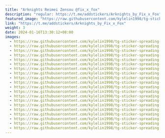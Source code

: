 ```yaml
---
title: "Arknights Reimei Zensou @fix_x_fox"
description: "regular: https://t.me/addstickers/Arknights_by_Fix_x_Fox"
featured_image: "https://raw.githubusercontent.com/kylelin1998/tg-sticker-spreading-worldwide-images/main/img/1b40066a-e3af-43b3-8d5a-5060c638227a.jpg"
link: "https://t.me/addstickers/Arknights_by_Fix_x_Fox"
weight: 3
date: 2024-01-16T13:30:12+08:00
images:
  - https://raw.githubusercontent.com/kylelin1998/tg-sticker-spreading-worldwide-images/main/img/1b40066a-e3af-43b3-8d5a-5060c638227a.jpg
  - https://raw.githubusercontent.com/kylelin1998/tg-sticker-spreading-worldwide-images/main/img/9f99d746-e415-42de-9fc5-f4617793955f.jpg
  - https://raw.githubusercontent.com/kylelin1998/tg-sticker-spreading-worldwide-images/main/img/fa8c35a7-cf4c-49d0-89f2-071c7f00eacf.jpg
  - https://raw.githubusercontent.com/kylelin1998/tg-sticker-spreading-worldwide-images/main/img/001e8dfa-01ee-4195-b99d-3520fff92e5f.jpg
  - https://raw.githubusercontent.com/kylelin1998/tg-sticker-spreading-worldwide-images/main/img/40634f23-b70e-4957-9e59-07d63f8c8caf.jpg
  - https://raw.githubusercontent.com/kylelin1998/tg-sticker-spreading-worldwide-images/main/img/008824fa-60c4-41e8-94e1-0a3875028a1f.jpg
  - https://raw.githubusercontent.com/kylelin1998/tg-sticker-spreading-worldwide-images/main/img/a375d863-d861-45ef-9f80-d76b4e10de5a.jpg
  - https://raw.githubusercontent.com/kylelin1998/tg-sticker-spreading-worldwide-images/main/img/11dcd8de-7e72-4a27-947c-878086d21fc9.jpg
  - https://raw.githubusercontent.com/kylelin1998/tg-sticker-spreading-worldwide-images/main/img/a9a2c8b4-03ee-4d66-863d-84559ffb0545.jpg
  - https://raw.githubusercontent.com/kylelin1998/tg-sticker-spreading-worldwide-images/main/img/37e06a8d-c69c-4ea8-a22b-0a2fd648d28a.jpg
  - https://raw.githubusercontent.com/kylelin1998/tg-sticker-spreading-worldwide-images/main/img/d34d41b4-dede-49cb-98ba-1c2b6e644feb.jpg
  - https://raw.githubusercontent.com/kylelin1998/tg-sticker-spreading-worldwide-images/main/img/c4c7cd07-388d-44a5-b20e-09b15f89ddea.jpg
  - https://raw.githubusercontent.com/kylelin1998/tg-sticker-spreading-worldwide-images/main/img/ff94bdcb-6c01-4d13-8a81-e6acc0296bcf.jpg
  - https://raw.githubusercontent.com/kylelin1998/tg-sticker-spreading-worldwide-images/main/img/007f22e9-e6d6-4cdf-9e36-3cd341c74cdc.jpg
  - https://raw.githubusercontent.com/kylelin1998/tg-sticker-spreading-worldwide-images/main/img/085c0a5b-4767-4208-82bc-03e895357996.jpg
  - https://raw.githubusercontent.com/kylelin1998/tg-sticker-spreading-worldwide-images/main/img/70921a31-0581-469f-9a5e-ca6d3700daee.jpg
  - https://raw.githubusercontent.com/kylelin1998/tg-sticker-spreading-worldwide-images/main/img/ae42437c-045f-4d29-b086-eca6da202044.jpg
  - https://raw.githubusercontent.com/kylelin1998/tg-sticker-spreading-worldwide-images/main/img/de43ef42-13a7-42ca-97f3-4115b43b153e.jpg
  - https://raw.githubusercontent.com/kylelin1998/tg-sticker-spreading-worldwide-images/main/img/e1a86e11-1d69-4c62-889f-36f23880be3a.jpg
  - https://raw.githubusercontent.com/kylelin1998/tg-sticker-spreading-worldwide-images/main/img/3a68df25-1824-4e0e-b368-292fb66a1d36.jpg
---
```

